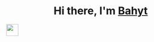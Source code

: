 <h1 align="center">Hi there, I'm <a href="#" target="_blank">Bahyt</a></h1>
<img src="https://tenor.com/view/waving-hand-joypixels-hi-hello-hey-there-gif-17554626" height="32"/></h1>
